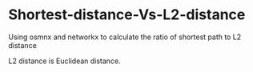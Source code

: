 # Shortest-distance-Vs-L2-distance
Using osmnx and networkx to calculate the ratio of shortest path to L2 distance

L2 distance is Euclidean distance. 
